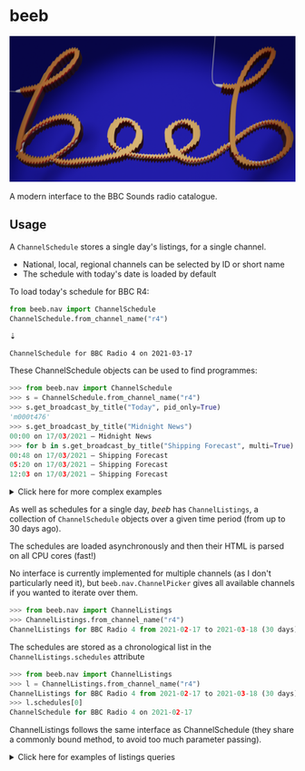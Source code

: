 # beeb

![](https://raw.githubusercontent.com/lmmx/beeb/master/assets/beeb_logo.png)

A modern interface to the BBC Sounds radio catalogue.

## Usage

A `ChannelSchedule` stores a single day's listings, for a single channel.

- National, local, regional channels can be selected by ID or short name
- The schedule with today's date is loaded by default

To load today's schedule for BBC R4:

```py
from beeb.nav import ChannelSchedule
ChannelSchedule.from_channel_name("r4")
```
⇣
```
ChannelSchedule for BBC Radio 4 on 2021-03-17
```

These ChannelSchedule objects can be used to find programmes:

```py
>>> from beeb.nav import ChannelSchedule
>>> s = ChannelSchedule.from_channel_name("r4")
>>> s.get_broadcast_by_title("Today", pid_only=True)
'm000t476'
>>> s.get_broadcast_by_title("Midnight News")
00:00 on 17/03/2021 — Midnight News
>>> for b in s.get_broadcast_by_title("Shipping Forecast", multi=True): b
00:48 on 17/03/2021 — Shipping Forecast
05:20 on 17/03/2021 — Shipping Forecast
12:03 on 17/03/2021 — Shipping Forecast
```


<details><summary>Click here for more complex examples</summary>

<p>

```py
>>> for b in s.get_broadcast_by_title(r".*\bNews\b", regex=True, multi=True): b
... 
00:00 on 17/03/2021 — Midnight News
05:30 on 17/03/2021 — News Briefing
12:00 on 17/03/2021 — News Summary
18:00 on 17/03/2021 — Six O'Clock News
>>> for b in s.get_broadcast_by_title(r".*\bnews\b", multi=True,
... case_insensitive=True, regex=True, synopsis=True): print(b)
... 
00:00 on 17/03/2021 — Midnight News
05:30 on 17/03/2021 — News Briefing
06:00 on 17/03/2021 — Today
12:00 on 17/03/2021 — News Summary
13:00 on 17/03/2021 — World at One
17:00 on 17/03/2021 — PM
18:00 on 17/03/2021 — Six O'Clock News
20:00 on 17/03/2021 — Moral Maze
22:00 on 17/03/2021 — The World Tonight
23:30 on 17/03/2021 — Today in Parliament
>>> for b in s.get_broadcast_by_title(
... r".*\b(pandemic|virus|coronavirus|Covid|vaccines?|vaccinations?|health|healthcare|NHS)\b",
... multi=True, case_insensitive=True, regex=True, synopsis=True): print(b)
... 
10:00 on 17/03/2021 — Woman's Hour
15:00 on 17/03/2021 — Money Box
15:30 on 17/03/2021 — Inside Health
```

</p>

</details>

As well as schedules for a single day, _beeb_ has `ChannelListings`, a collection of `ChannelSchedule` objects over a
given time period (from up to 30 days ago).

The schedules are loaded asynchronously and then their HTML is parsed on all CPU cores (fast!)

No interface is currently implemented for multiple channels (as I don't particularly need it), but
`beeb.nav.ChannelPicker` gives all available channels if you wanted to iterate over them.

```py
>>> from beeb.nav import ChannelListings
>>> ChannelListings.from_channel_name("r4")
ChannelListings for BBC Radio 4 from 2021-02-17 to 2021-03-18 (30 days)
```

The schedules are stored as a chronological list in the `ChannelListings.schedules` attribute

```py
>>> from beeb.nav import ChannelListings
>>> l = ChannelListings.from_channel_name("r4")
ChannelListings for BBC Radio 4 from 2021-02-17 to 2021-03-18 (30 days)
>>> l.schedules[0]
ChannelSchedule for BBC Radio 4 on 2021-02-17
```

ChannelListings follows the same interface as ChannelSchedule (they share a commonly bound method,
to avoid too much parameter passing).


<details><summary>Click here for examples of listings queries</summary>

<p>


- There were 26 'Today' episodes aired on BBC R4 in the last 30 days (not aired on Sundays):

```py
>>> for i, b in enumerate(l.get_broadcast_by_title("Today", multi=True)):
...     print(f"{i:2}) {b}")
... 
 0) 06:00 on Wed 17/02/2021 — Today
 1) 06:00 on Thu 18/02/2021 — Today
 2) 06:00 on Fri 19/02/2021 — Today
 3) 07:00 on Sat 20/02/2021 — Today
 4) 06:00 on Mon 22/02/2021 — Today
 5) 06:00 on Tue 23/02/2021 — Today
 6) 06:00 on Wed 24/02/2021 — Today
 7) 06:00 on Thu 25/02/2021 — Today
 8) 06:00 on Fri 26/02/2021 — Today
 9) 07:00 on Sat 27/02/2021 — Today
10) 06:00 on Mon 01/03/2021 — Today
11) 06:00 on Tue 02/03/2021 — Today
12) 06:00 on Wed 03/03/2021 — Today
13) 06:00 on Thu 04/03/2021 — Today
14) 06:00 on Fri 05/03/2021 — Today
15) 07:00 on Sat 06/03/2021 — Today
16) 06:00 on Mon 08/03/2021 — Today
17) 06:00 on Tue 09/03/2021 — Today
18) 06:00 on Wed 10/03/2021 — Today
19) 06:00 on Thu 11/03/2021 — Today
20) 06:00 on Fri 12/03/2021 — Today
21) 07:00 on Sat 13/03/2021 — Today
22) 06:00 on Mon 15/03/2021 — Today
23) 06:00 on Tue 16/03/2021 — Today
24) 06:00 on Wed 17/03/2021 — Today
25) 06:00 on Thu 18/03/2021 — Today
```

- Here's a query of all programmes which mention vaccin(es,ations,inologists) in their
  title/subtitle/synopsis:

```py
>>> for b in l.get_broadcast_by_title(r".*\b(vaccin.+?)\b", multi=True, case_insensitive=True,
... regex=True, synopsis=True): print(b)
... 
15:30 on Wed 17/02/2021 — Inside Health
18:00 on Wed 17/02/2021 — Six O'Clock News
11:30 on Mon 22/02/2021 — How to Vaccinate the World
14:00 on Sat 27/02/2021 — Any Answers?
07:10 on Sun 28/02/2021 — Sunday
11:30 on Mon 01/03/2021 — How to Vaccinate the World
20:00 on Wed 03/03/2021 — Moral Maze
22:15 on Sat 06/03/2021 — Moral Maze
11:30 on Mon 08/03/2021 — How to Vaccinate the World
11:30 on Mon 15/03/2021 — How to Vaccinate the World
18:00 on Mon 15/03/2021 — Six O'Clock News
22:00 on Mon 15/03/2021 — The World Tonight
21:00 on Tue 16/03/2021 — Inside Health
15:30 on Wed 17/03/2021 — Inside Health
18:00 on Wed 17/03/2021 — Six O'Clock News
```

</p>

</details>
